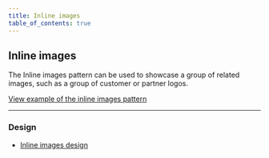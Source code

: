 ```yaml
---
title: Inline images
table_of_contents: true
---
```


## Inline images

The Inline images pattern can be used to showcase a group of related images, such as a group of customer or partner logos.

<a href="https://vanilla-framework.github.io/vanilla-framework/examples/patterns/inline-images/"
    class="js-example">
    View example of the inline images pattern
</a>

<hr />

### Design

* [Inline images design](https://github.com/ubuntudesign/vanilla-design/tree/master/Inline%20images)
